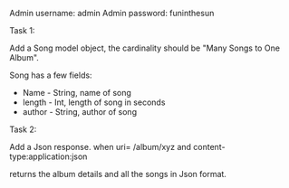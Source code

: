 
Admin username: admin
Admin password: funinthesun

Task 1:

Add a Song model object, the cardinality should be "Many Songs to One Album".

Song has a few fields:

* Name - String, name of song
* length - Int, length of song in seconds
* author - String, author of song

Task 2:

Add a Json response.  when uri=  /album/xyz and content-type:application:json

returns the album details and all the songs in Json format.